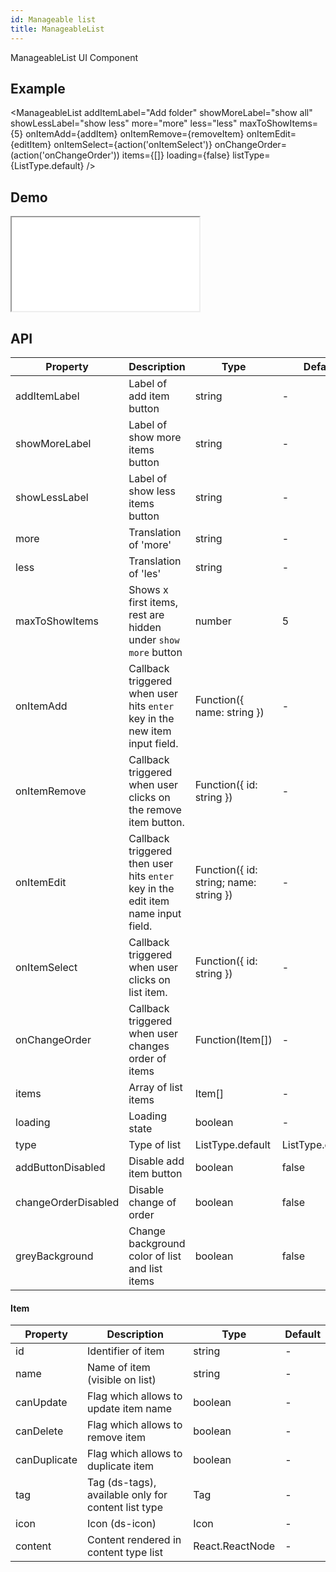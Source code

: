 ```yaml
---
id: Manageable list
title: ManageableList
---
```


ManageableList UI Component

## Example

<ManageableList
addItemLabel="Add folder"
showMoreLabel="show all"
showLessLabel="show less"
more="more"
less="less"
maxToShowItems={5}
onItemAdd={addItem}
onItemRemove={removeItem}
onItemEdit={editItem}
onItemSelect={action('onItemSelect')}
onChangeOrder=(action('onChangeOrder'))
items={[]}
loading={false}
listType={ListType.default}
/>

## Demo

<iframe src="/storybook-static/iframe.html?id=components-manageable-list--default"></iframe>

## API

| Property            | Description                                                                      | Type                                   | Default          |
| ------------------- | -------------------------------------------------------------------------------- | -------------------------------------- | ---------------- |
| addItemLabel        | Label of add item button                                                         | string                                 | -                |
| showMoreLabel       | Label of show more items button                                                  | string                                 | -                |
| showLessLabel       | Label of show less items button                                                  | string                                 | -                |
| more                | Translation of 'more'                                                            | string                                 | -                |
| less                | Translation of 'les'                                                             | string                                 | -                |
| maxToShowItems      | Shows x first items, rest are hidden under `show more` button                    | number                                 | 5                |
| onItemAdd           | Callback triggered when user hits `enter` key in the new item input field.       | Function({ name: string })             | -                |
| onItemRemove        | Callback triggered when user clicks on the remove item button.                   | Function({ id: string })               | -                |
| onItemEdit          | Callback triggered then user hits `enter` key in the edit item name input field. | Function({ id: string; name: string }) | -                |
| onItemSelect        | Callback triggered when user clicks on list item.                                | Function({ id: string })               | -                |
| onChangeOrder       | Callback triggered when user changes order of items                              | Function(Item[])                       | -                |
| items               | Array of list items                                                              | Item[]                                 | -                |
| loading             | Loading state                                                                    | boolean                                | -                |
| type                | Type of list                                                                     | ListType.default                       | ListType.content | - |
| addButtonDisabled   | Disable add item button                                                          | boolean                                | false            |
| changeOrderDisabled | Disable change of order                                                          | boolean                                | false            |
| greyBackground      | Change background color of list and list items                                   | boolean                                | false            |

#### Item

| Property     | Description                                         | Type            | Default |
| ------------ | --------------------------------------------------- | --------------- | ------- |
| id           | Identifier of item                                  | string          | -       |
| name         | Name of item (visible on list)                      | string          | -       |
| canUpdate    | Flag which allows to update item name               | boolean         | -       |
| canDelete    | Flag which allows to remove item                    | boolean         | -       |
| canDuplicate | Flag which allows to duplicate item                 | boolean         | -       |
| tag          | Tag (ds-tags), available only for content list type | Tag             | -       |
| icon         | Icon (ds-icon)                                      | Icon            | -       |
| content      | Content rendered in content type list               | React.ReactNode | -       |
